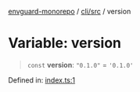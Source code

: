 [envguard-monorepo](../../../index.md) / [cli/src](../index.md) / version

# Variable: version

> `const` **version**: `"0.1.0"` = `'0.1.0'`

Defined in: [index.ts:1](https://github.com/amannirala13/envguard/blob/4950c98cca85182ffffac01eaa251b63d00a5e89/packages/cli/src/index.ts#L1)
